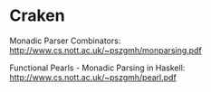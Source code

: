 # Craken

Monadic Parser Combinators: http://www.cs.nott.ac.uk/~pszgmh/monparsing.pdf

Functional Pearls - Monadic Parsing in Haskell: http://www.cs.nott.ac.uk/~pszgmh/pearl.pdf
